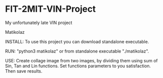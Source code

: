 # FIT-2MIT-VIN-Project
My unfortunately late VIN project

Matikolaz

INSTALL: To use this project you can download standalone executable.

RUN: "python3 matikolaz" or from standalone executable "./matikolaz".

USE: Create collage image from two images, by dividing them using sum of Sin, Tan and Lin functions. Set functions parameters to you satisfaction. Then save results.
